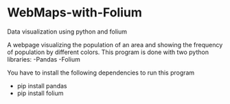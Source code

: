 # WebMaps-with-Folium
Data visualization using python and folium

A webpage visualizing the population of an area and showing the frequency of population
by different colors.
This program is done with two python libraries:
-Pandas
-Folium

You have to install the following dependencies to run this program
- pip install pandas
- pip install folium
